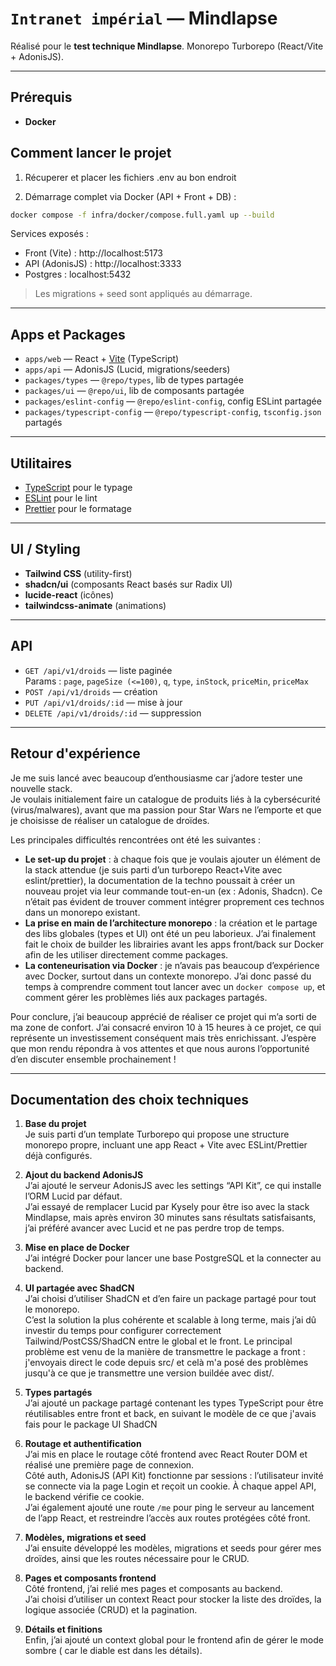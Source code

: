 # `Intranet impérial` — Mindlapse

Réalisé pour le **test technique Mindlapse**. Monorepo Turborepo (React/Vite + AdonisJS).

---

## Prérequis

- **Docker** 

## Comment lancer le projet

1) Récuperer et placer les fichiers .env au bon endroit

2) Démarrage complet via Docker (API + Front + DB) :

```bash
docker compose -f infra/docker/compose.full.yaml up --build
```

Services exposés :
- Front (Vite) : http://localhost:5173  
- API (AdonisJS) : http://localhost:3333  
- Postgres : localhost:5432 

> Les migrations + seed sont appliqués au démarrage.

---

## Apps et Packages

- `apps/web` — React + [Vite](https://vitejs.dev) (TypeScript)
- `apps/api` — AdonisJS (Lucid, migrations/seeders)
- `packages/types` — `@repo/types`, lib de types partagée
- `packages/ui` — `@repo/ui`, lib de composants partagée
- `packages/eslint-config` — `@repo/eslint-config`, config ESLint partagée
- `packages/typescript-config` — `@repo/typescript-config`, `tsconfig.json` partagés

---

## Utilitaires

- [TypeScript](https://www.typescriptlang.org/) pour le typage
- [ESLint](https://eslint.org/) pour le lint
- [Prettier](https://prettier.io) pour le formatage

---

## UI / Styling

- **Tailwind CSS** (utility-first)
- **shadcn/ui** (composants React basés sur Radix UI)
- **lucide-react** (icônes)
- **tailwindcss-animate** (animations)

---

## API

- `GET /api/v1/droids` — liste paginée  
  Params : `page`, `pageSize (<=100)`, `q`, `type`, `inStock`, `priceMin`, `priceMax`
- `POST /api/v1/droids` — création
- `PUT /api/v1/droids/:id` — mise à jour
- `DELETE /api/v1/droids/:id` — suppression

---

## Retour d'expérience

Je me suis lancé avec beaucoup d’enthousiasme car j’adore tester une nouvelle stack.  
Je voulais initialement faire un catalogue de produits liés à la cybersécurité (virus/malwares), avant que ma passion pour Star Wars ne l’emporte et que je choisisse de réaliser un catalogue de droïdes.

Les principales difficultés rencontrées ont été les suivantes :

- **Le set-up du projet** : à chaque fois que je voulais ajouter un élément de la stack attendue (je suis parti d’un turborepo React+Vite avec eslint/prettier), la documentation de la techno poussait à créer un nouveau projet via leur commande tout-en-un (ex : Adonis, Shadcn). Ce n’était pas évident de trouver comment intégrer proprement ces technos dans un monorepo existant.
- **La prise en main de l’architecture monorepo** : la création et le partage des libs globales (types et UI) ont été un peu laborieux. J’ai finalement fait le choix de builder les librairies avant les apps front/back sur Docker afin de les utiliser directement comme packages.
- **La conteneurisation via Docker** : je n’avais pas beaucoup d’expérience avec Docker, surtout dans un contexte monorepo. J’ai donc passé du temps à comprendre comment tout lancer avec un `docker compose up`, et comment gérer les problèmes liés aux packages partagés.

Pour conclure, j’ai beaucoup apprécié de réaliser ce projet qui m’a sorti de ma zone de confort. J’ai consacré environ 10 à 15 heures à ce projet, ce qui représente un investissement conséquent mais très enrichissant. 
J’espère que mon rendu répondra à vos attentes et que nous aurons l’opportunité d’en discuter ensemble prochainement !

---

## Documentation des choix techniques

1. **Base du projet**  
   Je suis parti d’un template Turborepo qui propose une structure monorepo propre, incluant une app React + Vite avec ESLint/Prettier déjà configurés.

2. **Ajout du backend AdonisJS**  
   J’ai ajouté le serveur AdonisJS avec les settings “API Kit”, ce qui installe l’ORM Lucid par défaut.  
   J’ai essayé de remplacer Lucid par Kysely pour être iso avec la stack Mindlapse, mais après environ 30 minutes sans résultats satisfaisants, j’ai préféré avancer avec Lucid et ne pas perdre trop de temps.

3. **Mise en place de Docker**  
   J’ai intégré Docker pour lancer une base PostgreSQL et la connecter au backend.

4. **UI partagée avec ShadCN**  
   J’ai choisi d’utiliser ShadCN et d’en faire un package partagé pour tout le monorepo.  
   C’est la solution la plus cohérente et scalable à long terme, mais j’ai dû investir du temps pour configurer correctement Tailwind/PostCSS/ShadCN entre le global et le front. Le principal problème est venu de la manière de transmettre le package a front : j'envoyais direct le code depuis src/ et celà m'a posé des problèmes jusqu'à ce que je transmettre une version buildée avec dist/.

5. **Types partagés**  
   J’ai ajouté un package partagé contenant les types TypeScript pour être réutilisables entre front et back, en suivant le modèle de ce que j'avais fais pour le package UI ShadCN

6. **Routage et authentification**  
   J’ai mis en place le routage côté frontend avec React Router DOM et réalisé une première page de connexion.  
   Côté auth, AdonisJS (API Kit) fonctionne par sessions : l’utilisateur invité se connecte via la page Login et reçoit un cookie. À chaque appel API, le backend vérifie ce cookie.  
   J’ai également ajouté une route `/me` pour ping le serveur au lancement de l’app React, et restreindre l’accès aux routes protégées côté front.

7. **Modèles, migrations et seed**  
   J’ai ensuite développé les modèles, migrations et seeds pour gérer mes droïdes, ainsi que les routes nécessaire pour le CRUD.

8. **Pages et composants frontend**  
   Côté frontend, j’ai relié mes pages et composants au backend.  
   J’ai choisi d’utiliser un context React pour stocker la liste des droïdes, la logique associée (CRUD) et la pagination.

9. **Détails et finitions**  
   Enfin, j’ai ajouté un context global pour le frontend afin de gérer le mode sombre ( car le diable est dans les détails).

